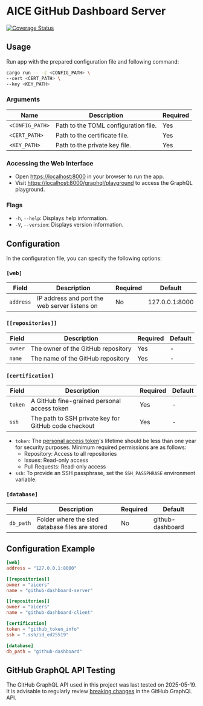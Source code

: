 # AICE GitHub Dashboard Server

[![Coverage Status](https://codecov.io/gh/aicers/github-dashboard-server/branch/main/graphs/badge.svg)](https://codecov.io/gh/aicers/github-dashboard-server)

## Usage

Run app with the prepared configuration file and following command:

```sh
cargo run -- -c <CONFIG_PATH> \
--cert <CERT_PATH> \
--key <KEY_PATH>
```

### Arguments

| Name            | Description                          | Required |
| --------------- | ------------------------------------ | -------- |
| `<CONFIG_PATH>` | Path to the TOML configuration file. | Yes      |
| `<CERT_PATH>`   | Path to the certificate file.        | Yes      |
| `<KEY_PATH>`    | Path to the private key file.        | Yes      |

### Accessing the Web Interface

- Open <https://localhost:8000> in your browser to run the app.
- Visit <https://localhost:8000/graphql/playground> to access the GraphQL playground.

### Flags

- `-h`, `--help`: Displays help information.
- `-V`, `--version`: Displays version information.

## Configuration

In the configuration file, you can specify the following options:

### `[web]`

<!-- markdownlint-disable MD013 -->

| Field     | Description                                   | Required | Default        |
| --------- | --------------------------------------------- | -------- | -------------- |
| `address` | IP address and port the web server listens on | No       | 127.0.0.1:8000 |

<!-- markdownlint-enable MD013-->

### `[[repositories]]`

| Field   | Description                        | Required | Default |
| ------- | ---------------------------------- | -------- | ------- |
| `owner` | The owner of the GitHub repository | Yes      | -       |
| `name`  | The name of the GitHub repository  | Yes      | -       |

### `[certification]`

<!-- markdownlint-disable MD013 -->

| Field   | Description                                          | Required | Default |
| ------- | ---------------------------------------------------- | -------- | ------- |
| `token` | A GitHub fine-grained personal access token          | Yes      | -       |
| `ssh`   | The path to SSH private key for GitHub code checkout | Yes      | -       |

<!-- markdownlint-enable MD013-->

- `token`: The [personal access token](https://docs.github.com/en/authentication/keeping-your-account-and-data-secure/managing-your-personal-access-tokens#creating-a-token)'s
  lifetime should be less than one year for security purposes. Minimum required
  permissions are as follows:
  - Repository: Access to all repositories
  - Issues: Read-only access
  - Pull Requests: Read-only access
- `ssh`: To provide an SSH passphrase, set the `SSH_PASSPHRASE` environment variable.

### `[database]`

<!-- markdownlint-disable MD013 -->

| Field     | Description                                     | Required | Default          |
| --------- | ----------------------------------------------- | -------- | ---------------- |
| `db_path` | Folder where the sled database files are stored | No       | github-dashboard |

<!-- markdownlint-enable MD013-->

## Configuration Example

```toml
[web]
address = "127.0.0.1:8000"

[[repositories]]
owner = "aicers"
name = "github-dashboard-server"

[[repositories]]
owner = "aicers"
name = "github-dashboard-client"

[certification]
token = "github_token_info"
ssh = ".ssh/id_ed25519"

[database]
db_path = "github-dashboard"
```

## GitHub GraphQL API Testing

The GitHub GraphQL API used in this project was last tested on 2025-05-19. It is
advisable to regularly review [breaking changes](https://docs.github.com/en/graphql/overview/breaking-changes)
in the GitHub GraphQL API.

